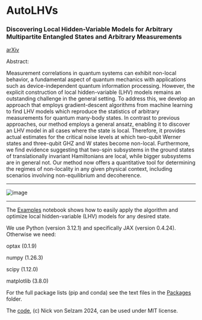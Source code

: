 # AutoLHVs

### Discovering Local Hidden-Variable Models for Arbitrary Multipartite Entangled States and Arbitrary Measurements

[arXiv](https://arxiv.org/abs/2407.04673)

Abstract:

Measurement correlations in quantum systems can exhibit non-local behavior, a fundamental aspect of quantum mechanics with applications such as device-independent quantum information processing. However, the explicit  construction of local hidden-variable (LHV) models remains an outstanding challenge in the general setting. To address this, we develop an approach that employs gradient-descent algorithms from machine learning to find LHV models which reproduce the statistics of arbitrary measurements for quantum many-body states. In contrast to previous approaches, our method employs a general ansatz, enabling it to discover an LHV model in all cases where the state is local. Therefore, it provides actual estimates for the critical noise levels at which two-qubit Werner states and three-qubit GHZ and W states become non-local. Furthermore, we find evidence suggesting that two-spin subsystems in the ground states of translationally invariant Hamiltonians are local, while bigger subsystems are in general not. Our method now offers a quantitative tool for determining the regimes of non-locality in any given physical context, including scenarios involving non-equilibrium and decoherence. 

--------------------------------------------------

![image](https://github.com/Nick-von-Selzam/AutoLHVs/assets/66438106/ca746035-1eab-4f7d-9373-96aae1586ed0)

--------------------------------------------------

The [Examples](Code/Examples.ipynb) notebook shows how to easily apply the algorithm and optimize local hidden-variable (LHV) models for any desired state.

We use Python (version 3.12.1) and specifically JAX (version 0.4.24). Otherwise we need:

optax (0.1.9)

numpy (1.26.3)

scipy (1.12.0)

matplotlib (3.8.0)


For the full package lists (pip and conda) see the text files in the [Packages](Packages) folder.


The [code](Code), (c) Nick von Selzam 2024, can be used under MIT license.
